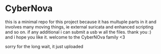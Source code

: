 # CyberNova
this is a minimal repo for this project because it has multuple parts in it and involves many moving things, ie external suricata and enhanced scripting and so on. if any additional i can submit a usb w all the files. thank you :)  and i hope you like it. 
welcome to the CyberNOva family <3

sorry for the long wait, it just uploaded
